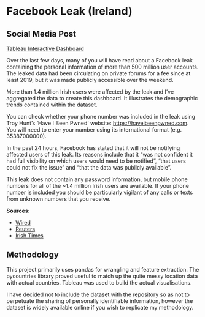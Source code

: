 # Facebook Leak (Ireland)

## Social Media Post

[Tableau Interactive Dashboard](https://public.tableau.com/profile/sam.gormley#!/vizhome/facebook_leak_ireland/FacebookLeakIreland)

Over the last few days, many of you will have read about a Facebook leak containing the personal information of more than 500 million user accounts.  The leaked data had been circulating on private forums for a fee since at least 2019, but it was made publicly accessible over the weekend.

More than 1.4 million Irish users were affected by the leak and I’ve aggregated the data to create this dashboard.  It illustrates the demographic trends contained within the dataset.
 
You can check whether your phone number was included in the leak using Troy Hunt’s ‘Have I Been Pwned’ website: https://haveibeenpwned.com. You will need to enter your number using its international format (e.g. 35387000000).

In the past 24 hours, Facebook has stated that it will not be notifying affected users of this leak. Its reasons include that it “was not confident it had full visibility on which users would need to be notified”, “that users could not fix the issue” and “that the data was publicly available”.

This leak does not contain any password information, but mobile phone numbers for all of the ~1.4 million Irish users are available. If your phone number is included you should be particularly vigilant of any calls or texts from unknown numbers that you receive.

**Sources:**
* [Wired](https://www.wired.com/story/facebook-data-leak-500-million-users-phone-numbers/)
* [Reuters](https://www.reuters.com/article/us-facebook-data-leak-idUSKBN2BU2ZY)
* [Irish Times](https://www.irishtimes.com/business/technology/have-you-been-hit-by-facebook-s-data-breach-here-s-how-to-find-out-1.4530187)

## Methodology

This project primarily uses pandas for wrangling and feature extraction.
The pycountries library proved useful to match up the quite messy location data with actual countries.
Tableau was used to build the actual visualisations.

I have decided not to include the dataset with the repository so as not to perpetuate the sharing of personally identifiable information, however the dataset is widely available online if you wish to replicate my methodology.
